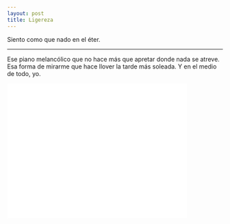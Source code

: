```yaml
---
layout: post
title: Ligereza
---
```


Siento como que nado en el éter.

-----

Ese piano melancólico que no hace más que apretar donde nada se atreve. Esa forma de mirarme que hace llover la tarde más soleada.
Y en el medio de todo, yo.

<iframe width="420" height="315" src="//www.youtube.com/embed/V_XWr_OAnj0" frameborder="0" allowfullscreen></iframe> 
